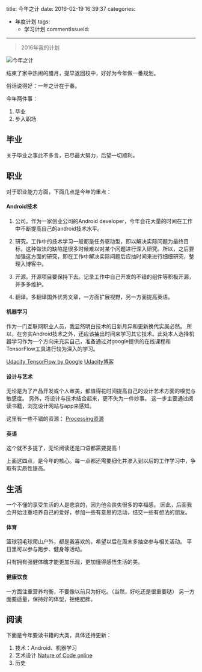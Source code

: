 title: 今年之计
date: 2016-02-19 16:39:37
categories:
  - 年度计划
tags: 
	- 学习计划
commentIssueId: 	
---
> 2016年我的计划

<!-- more -->

![今年之计](https://drscdn.500px.org/photo/40352952/q%3D80_m%3D2000/b8ea73af7f5aef17d99af0e0bf1ee1b0)

结束了家中热闹的腊月，提早返回校中，好好为今年做一番规划。

俗话说得好：一年之计在于春。

今年两件事：

1. 毕业
2. 步入职场

## 毕业
关于毕业之事此不多言，已尽最大努力，后望一切顺利。

## 职业
对于职业能力方面，下面几点是今年的重点：

#### Android技术
1. 公司。作为一家创业公司的Android developer，今年会花大量的时间在工作中不断提高自己的android技术水平。

2. 研究。工作中的技术学习一般都是任务驱动型，即以解决实际问题为最终目标，这种做法的缺陷是很多时候难以对某个问题进行深入研究。所以，之后要加强这方面的研究，即在工作中解决实际问题后应抽时间来进行细细研究，整理入博客中。

3. 开源。开源项目要保持下去。记录工作中自己开发的不错的组件等积极开源，并多多维护。

4. 翻译。多翻译国外优秀文章，一方面扩展视野，另一方面提高英语。

#### 机器学习
作为一门互联网职业人员，我显然明白技术的日新月异和更新换代实属必然。
所以，在夯实Android技术之外，还应该抽出时间来学习其它技术。此处本人选择机器学习作为一个方向来充实自己，准备通过对google提供的在线课程和TensorFlow工具进行较为深入的学习。

[Udacity TensorFlow by Google](udacity.com/course/deep-learning--ud730)
[Udacity博客](blog.udacity.com/2016/01/putting-deep-learning-to-work.html)

#### 设计与艺术
无论是为了产品开发或个人审美，都值得花时间提高自己的设计艺术方面的嗅觉与敏感度。
另外，将设计与技术结合起来，更不失为一件妙事。
这一步主要通过阅读书籍，浏览设计网站与app来感知。

这里有一些不错的资源：
[Processing资源](http://mp.weixin.qq.com/s?__biz=MzA5OTgyMDk3Mg==&mid=402850288&idx=1&sn=9bd2856a17128c857d2b864293d0f94d&scene=23&srcid=0216rQN75xcQeFJPiNvNHdin#rd)

#### 英语
这个就不多提了，无论阅读还是口语都需要提高！

上面这四点，是今年的核心。每一点都还需要细化并渗入到以后的工作学习中，争取有实质性提高。

## 生活
一个不懂的享受生活的人是悲哀的，因为他会丧失很多的幸福感。
因此，后面我会开始注重培养自己的爱好，参加一些有意思的活动，结交一些有想法的朋友。

#### 体育
篮球羽毛球爬山户外，都是我喜欢的，希望以后在周末多抽空参与相关活动。
平日里可以参与跑步、健身等活动。

只有拥有强健体魄才能更加乐观，更加懂得感悟生活的美。

#### 健康饮食
一方面注重营养均衡，不要像以前只为好吃。（当然，好吃还是很重要哒）
另一方面要适量，保持好的体型，拒绝肥胖。

## 阅读
下面是今年要读书籍的大类，具体还待更新：

1. 技术：Android、机器学习
2. 艺术设计
[Nature of Code online](http://natureofcode.com/book/introduction/)
3. 历史




